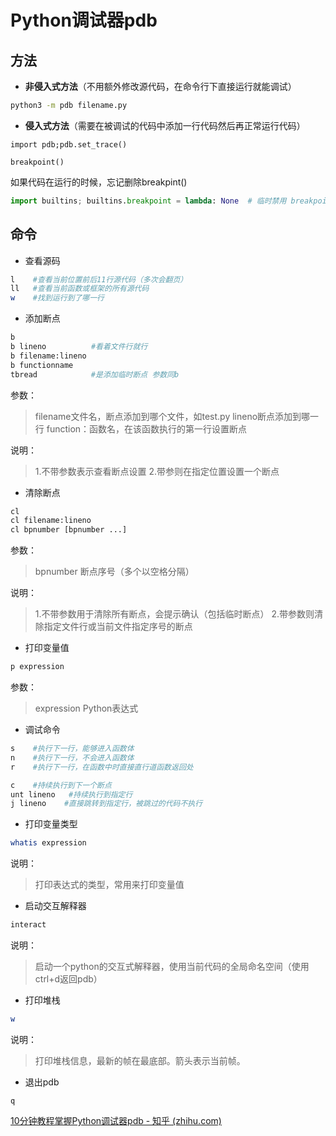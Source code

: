 # Python调试器pdb

## 方法

- **非侵入式方法**（不用额外修改源代码，在命令行下直接运行就能调试）

```bash
python3 -m pdb filename.py
```

- **侵入式方法**（需要在被调试的代码中添加一行代码然后再正常运行代码）

```python3
import pdb;pdb.set_trace()

breakpoint()
```

如果代码在运行的时候，忘记删除breakpint()

``` python
import builtins; builtins.breakpoint = lambda: None  # 临时禁用 breakpoint()
```



## 命令

* 查看源码

```sh
l    #查看当前位置前后11行源代码（多次会翻页）
ll   #查看当前函数或框架的所有源代码
w    #找到运行到了哪一行
```

* 添加断点

```sh
b  
b lineno          #看着文件行就行
b filename:lineno    
b functionname
tbread            #是添加临时断点 参数同b
```

参数：

> filename文件名，断点添加到哪个文件，如test.py
> lineno断点添加到哪一行
> function：函数名，在该函数执行的第一行设置断点

说明：

> 1.不带参数表示查看断点设置
> 2.带参则在指定位置设置一个断点

* 清除断点

```sh
cl
cl filename:lineno
cl bpnumber [bpnumber ...]
```

参数：

> bpnumber 断点序号（多个以空格分隔）

说明：

> 1.不带参数用于清除所有断点，会提示确认（包括临时断点）
> 2.带参数则清除指定文件行或当前文件指定序号的断点

* 打印变量值

```sh
p expression
```

参数：

> expression Python表达式

* 调试命令

```sh
s    #执行下一行，能够进入函数体
n    #执行下一行，不会进入函数体
r    #执行下一行，在函数中时直接直行道函数返回处

c    #持续执行到下一个断点
unt lineno   #持续执行到指定行
j lineno    #直接跳转到指定行，被跳过的代码不执行
```

* 打印变量类型

```sh
whatis expression
```

说明：

> 打印表达式的类型，常用来打印变量值

* 启动交互解释器

```sh
interact
```

说明：

> 启动一个python的交互式解释器，使用当前代码的全局命名空间（使用ctrl+d返回pdb）

* 打印堆栈

```sh
w
```

说明：

> 打印堆栈信息，最新的帧在最底部。箭头表示当前帧。

* 退出pdb

```
q
```





[10分钟教程掌握Python调试器pdb - 知乎 (zhihu.com)](https://zhuanlan.zhihu.com/p/37294138)